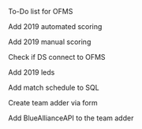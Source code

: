 To-Do list for OFMS

Add 2019 automated scoring

Add 2019 manual scoring

Check if DS connect to OFMS

Add 2019 leds

Add match schedule to SQL 

Create team adder via form 

Add BlueAllianceAPI to the team adder
